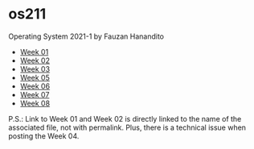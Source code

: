 # os211
 Operating System 2021-1 by Fauzan Hanandito

* [Week 01](w01.md)
* [Week 02](w02.md)
* [Week 03](W03/)
* [Week 05](W05/)
* [Week 06](W06/)
* [Week 07](W07/)
* [Week 08](W08/)

P.S.: Link to Week 01 and Week 02 is directly linked to the name of the associated file, not with permalink. Plus, there is a technical issue when posting the Week 04.
